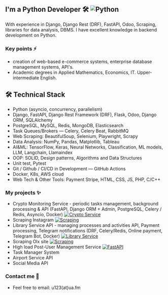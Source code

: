 <!--
**u123dev/u123dev** is a ✨ _special_ ✨ repository because its `README.md` (this file) appears on your GitHub profile.

Here are some ideas to get you started:

- 🔭 I’m currently working on ...
- 🌱 I’m currently learning ...
- 👯 I’m looking to collaborate on ...
- 🤔 I’m looking for help with ...
- 💬 Ask me about ...
- 📫 How to reach me: ...
- 😄 Pronouns: ...
- ⚡ Fun fact: ...
-->

## I'm a Python Developer 🛠    ![Python](https://img.shields.io/badge/Python-%F0%9F%9B%A0-yellow?labelColor=blue)
With experience in Django, Django Rest (DRF), FastAPI, Odoo, Scraping, libraries for data analysis, DBMS.
I have excellent knowledge in backend development on Python.

### Key points ⚡️

* creation of web-based e-commerce systems, enterprise database management systems, API's. 
* Academic degrees in Applied Mathematics, Economics, IT. Upper-intermediate English.

## 🛠 Technical Stack
* Python (asyncio, concurrency, parallelism)
* Django, FastAPI, Django Rest Framework (DRF), Flask, Odoo, Django ORM, SQLAlchemy
*	PostgreSQL, MySQL, Redis, MongoDB, Elasticsearch
* Task Queues/Brokers — Celery, Celery Beat, RabbitMQ
*	Web Scraping: BeautifulSoup, Selenium, Playwright, Scrapy
*	Data Analysis: NumPy, Pandas, Matplotlib, Tableau
*	AI&ML: TensorFlow, Keras, Neural Networks, Classification, ML models, LLM, Langchain, Llamaindex
*	OOP: SOLID, Design patterns, Algorithms and Data Structures
* Unit test, Pytest
*	Git / Github / CI/CD in Development — GitHub Actions
*	Docker, K8s, AWS cloud
*	Web Tech & Other Tools: Payment Stripe, HTML, CSS, JS, PHP, C/C++

### My projects ✨
* Crypto Monitoring Service - periodic tasks management, background processing & API (FastAPI, Django ORM + Admin, PostgreSQL, Celery / Redis, Asyncio, Docker)
[![Crypto Service](https://img.shields.io/badge/Crypto-Service_%F0%9F%9B%A0-yellow?labelColor=blue)](https://github.com/u123dev/crypto_fastapi_django_celery)
* Scraping Instagram [![Scraping](https://img.shields.io/badge/Scraping-Instagram_%F0%9F%9B%A0-yellow?labelColor=green)](https://github.com/u123dev/scraping_instagram.git)
* Library Service API - managing processes and activities  API, Payment processing, Telegram notifications (DRF, Celery/Redis, Online payment, Telegram Bot, Docker)
[![Library Service](https://img.shields.io/badge/Library_Service-API_%F0%9F%9B%A0-yellow?labelColor=gray)](https://github.com/u123dev/Library-Service)
* Scraping Olx site [![Scraping](https://img.shields.io/badge/Scraping-Olx_%F0%9F%9B%A0-yellow?labelColor=red)](https://github.com/u123dev/scraping_olx)
* High load Post-User Management Service [![FastAPI](https://img.shields.io/badge/FastAPI-MVC_%F0%9F%9B%A0-yellow?labelColor=red)](https://github.com/u123dev/fastapi_mvc_post.git)
* Task Manager System 
* Airport Service API
* Social Media API 

### Contact me 📝 
* Feel free to email: u123(at)ua.fm

